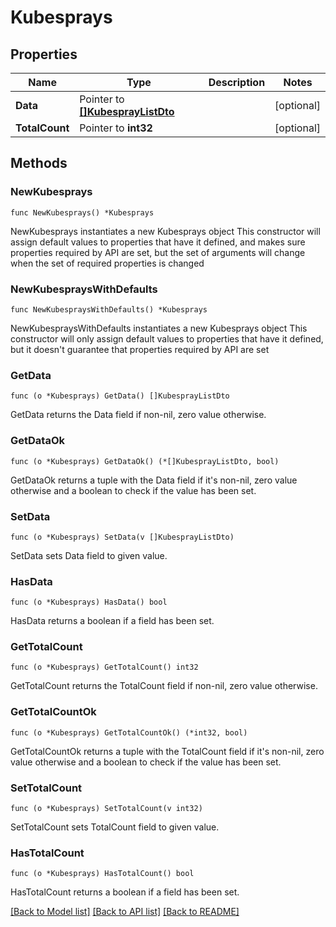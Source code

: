 # Kubesprays

## Properties

Name | Type | Description | Notes
------------ | ------------- | ------------- | -------------
**Data** | Pointer to [**[]KubesprayListDto**](KubesprayListDto.md) |  | [optional] 
**TotalCount** | Pointer to **int32** |  | [optional] 

## Methods

### NewKubesprays

`func NewKubesprays() *Kubesprays`

NewKubesprays instantiates a new Kubesprays object
This constructor will assign default values to properties that have it defined,
and makes sure properties required by API are set, but the set of arguments
will change when the set of required properties is changed

### NewKubespraysWithDefaults

`func NewKubespraysWithDefaults() *Kubesprays`

NewKubespraysWithDefaults instantiates a new Kubesprays object
This constructor will only assign default values to properties that have it defined,
but it doesn't guarantee that properties required by API are set

### GetData

`func (o *Kubesprays) GetData() []KubesprayListDto`

GetData returns the Data field if non-nil, zero value otherwise.

### GetDataOk

`func (o *Kubesprays) GetDataOk() (*[]KubesprayListDto, bool)`

GetDataOk returns a tuple with the Data field if it's non-nil, zero value otherwise
and a boolean to check if the value has been set.

### SetData

`func (o *Kubesprays) SetData(v []KubesprayListDto)`

SetData sets Data field to given value.

### HasData

`func (o *Kubesprays) HasData() bool`

HasData returns a boolean if a field has been set.

### GetTotalCount

`func (o *Kubesprays) GetTotalCount() int32`

GetTotalCount returns the TotalCount field if non-nil, zero value otherwise.

### GetTotalCountOk

`func (o *Kubesprays) GetTotalCountOk() (*int32, bool)`

GetTotalCountOk returns a tuple with the TotalCount field if it's non-nil, zero value otherwise
and a boolean to check if the value has been set.

### SetTotalCount

`func (o *Kubesprays) SetTotalCount(v int32)`

SetTotalCount sets TotalCount field to given value.

### HasTotalCount

`func (o *Kubesprays) HasTotalCount() bool`

HasTotalCount returns a boolean if a field has been set.


[[Back to Model list]](../README.md#documentation-for-models) [[Back to API list]](../README.md#documentation-for-api-endpoints) [[Back to README]](../README.md)


